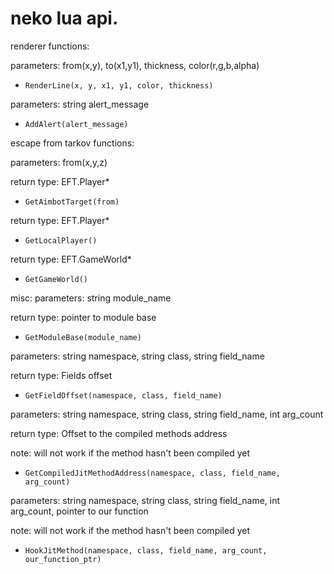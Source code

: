 # neko lua api.
renderer functions:

parameters: from(x,y), to(x1,y1), thickness, color(r,g,b,alpha)
- `RenderLine(x, y, x1, y1, color, thickness)`

parameters: string alert_message
- `AddAlert(alert_message)`

escape from tarkov functions:

parameters: from(x,y,z)

return type: EFT.Player*
- `GetAimbotTarget(from)`

return type: EFT.Player*
- `GetLocalPlayer()`

return type: EFT.GameWorld*
- `GetGameWorld()`

misc:
parameters: string module_name

return type: pointer to module base
- `GetModuleBase(module_name)`

parameters: string namespace, string class, string field_name

return type: Fields offset
- `GetFieldOffset(namespace, class, field_name)`

parameters: string namespace, string class, string field_name, int arg_count

return type: Offset to the compiled methods address

note: will not work if the method hasn't been compiled yet
- `GetCompiledJitMethodAddress(namespace, class, field_name, arg_count)`

parameters: string namespace, string class, string field_name, int arg_count, pointer to our function

note: will not work if the method hasn't been compiled yet
- `HookJitMethod(namespace, class, field_name, arg_count, our_function_ptr)`
